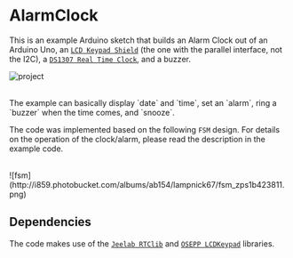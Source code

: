 AlarmClock
==========

 This is an example Arduino sketch that builds an Alarm Clock out of an Arduino Uno, an [`LCD Keypad Shield`](http://www.sainsmart.com/sainsmart-1602-lcd-keypad-shield-for-arduino-duemilanove-uno-mega2560-mega1280.html) (the one with the parallel interface, not the I2C), a [`DS1307 Real Time Clock`](https://www.sparkfun.com/products/99), and a buzzer.

![project](http://i859.photobucket.com/albums/ab154/lampnick67/project_zps835c09c9.png)

<br>
The example can basically display `date` and `time`, set an `alarm`, ring a `buzzer` when the time comes, and `snooze`.

The code was implemented based on the following `FSM` design. For details on the operation of the clock/alarm, please read the description in the example code.

<br>
![fsm](http://i859.photobucket.com/albums/ab154/lampnick67/fsm_zps1b423811.png)

Dependencies
------------

The code makes use of the [`Jeelab RTClib`](https://github.com/adafruit/RTClib) and [`OSEPP LCDKeypad`](http://osepp.com/products/shield-arduino-compatible/16x2-lcd-display-keypad-shield/) libraries.
